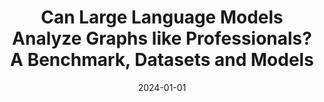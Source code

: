 ---
title: "Can Large Language Models Analyze Graphs like Professionals? A Benchmark, Datasets and Models"
collection: publications
category: conferences
permalink: /publication/2024-graph
date: 2024-01-01
venue: 'NeurIPS'
paperurl: 'https://arxiv.org/pdf/2409.19667'
---